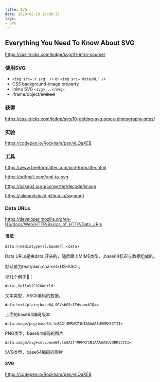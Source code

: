```yaml
---
title: SVG
date: 2020-08-18 19:09:33
tags:
- SVG
---
```


## Everything You Need To Know About SVG

https://css-tricks.com/lodge/svg/01-intro-course/

### 使用SVG

- `<img src='x.svg' />` or `<img src='dataURL' />` 
- CSS background-image property
- Inline SVG `<svg>...</svg>`
- Iframe/object/~~embed~~

### 获得

https://css-tricks.com/lodge/svg/10-getting-svg-stock-photography-sites/



### 实验

https://codepen.io/Rockham/pen/yLOaXEB

### 工具

https://www.freeformatter.com/xml-formatter.html

https://pdfmall.com/xml-to-svg

https://base64.guru/converter/decode/image

https://jakearchibald.github.io/svgomg/





### Data URLs

https://developer.mozilla.org/en-US/docs/Web/HTTP/Basics_of_HTTP/Data_URIs

#### 语法

```
data:[<mediatype>][;base64],<data>
```

Data URLs是由data:开头的，随后跟上MIME类型、;base64标识与数据组成的。

默认值为text/plain;charset=US-ASCII。

举几个例子🌰：

```
data:,Hello%2C%20World!
```

文本类型，ASCII编码的数据。

```
data:text/plain;base64,SGVsbG8sIFdvcmxkIQ==
```

上面的base64编码版本

```
data:image/png;base64,ln8A2f4MRWX71NIAAAAASUVORK5CYII=
```

PNG类型，base64编码的图片

```
data:image/svg+xml;base64,ln8A2f4MRWX71NIAAAAASUVORK5CYII=
```

SVG类型，base64编码的图片

#### SVG

https://codepen.io/Rockham/pen/yLOaXEB